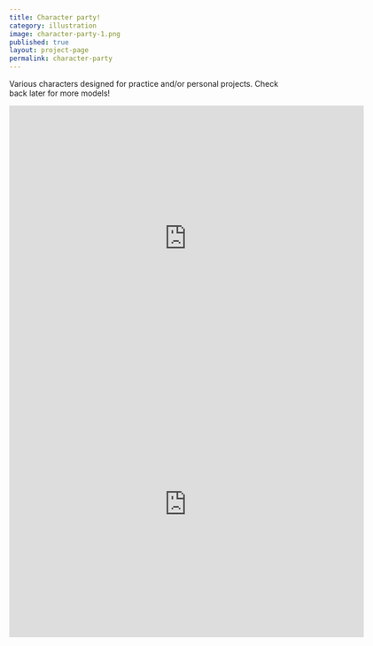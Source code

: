 ```yaml
---
title: Character party!
category: illustration
image: character-party-1.png
published: true
layout: project-page
permalink: character-party
---
```

Various characters designed for practice and/or personal projects. Check back later for more models!

<iframe width="640" height="480" src="https://sketchfab.com/models/63b03ca944cb4bd39fb991d063d3d603/embed" frameborder="0" allowfullscreen mozallowfullscreen="true" webkitallowfullscreen="true" onmousewheel=""></iframe>

<iframe width="640" height="480" src="https://sketchfab.com/models/bb89dccf1db840c5b6fc96ed49265c50/embed" frameborder="0" allowfullscreen mozallowfullscreen="true" webkitallowfullscreen="true" onmousewheel=""></iframe>


